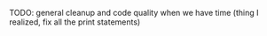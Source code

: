 TODO: general cleanup and code quality when we have time (thing I realized, fix all the print statements)